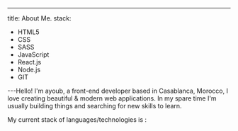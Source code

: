 ---

title: About <span>Me.</span>
stack:

- HTML5
- CSS
- SASS
- JavaScript
- React.js
- Node.js
- GIT

---Hello! I'm <span> ayoub</span>, a front-end developer based in
Casablanca, Morocco, I love creating beautiful & modern web
applications. In my spare time I'm usually building things and
searching for new skills to learn.

My current stack of <span> languages/technologies </span> is :
